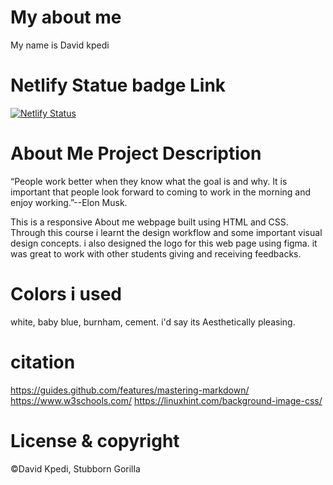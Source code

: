 # My about me 
My name is David kpedi

# Netlify Statue badge Link
[![Netlify Status](https://api.netlify.com/api/v1/badges/c620ad69-e47c-4e72-979b-a0423812b6ae/deploy-status)](https://app.netlify.com/sites/about-me-davidkpedi/deploys)


# About Me Project Description 
“People work better when they know what the goal is and why. It is important that people look forward to coming to work in the morning and enjoy working.”--Elon Musk.


This is a responsive About me webpage built using HTML and CSS. Through this course i learnt the design workflow and some important visual design concepts. i also designed the logo for this web page using figma. it was great to work with other students giving and receiving feedbacks.

# Colors i used
white, baby blue, burnham, cement. i'd say its Aesthetically pleasing.

# citation
https://guides.github.com/features/mastering-markdown/
https://www.w3schools.com/
https://linuxhint.com/background-image-css/


# License & copyright
 ©David Kpedi, Stubborn Gorilla